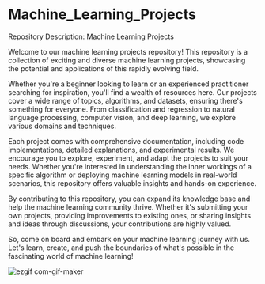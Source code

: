 # Machine_Learning_Projects

Repository Description: Machine Learning Projects

Welcome to our machine learning projects repository! This repository is a collection of exciting and diverse machine learning projects, showcasing the potential and applications of this rapidly evolving field.

Whether you're a beginner looking to learn or an experienced practitioner searching for inspiration, you'll find a wealth of resources here. Our projects cover a wide range of topics, algorithms, and datasets, ensuring there's something for everyone. From classification and regression to natural language processing, computer vision, and deep learning, we explore various domains and techniques.

Each project comes with comprehensive documentation, including code implementations, detailed explanations, and experimental results. We encourage you to explore, experiment, and adapt the projects to suit your needs. Whether you're interested in understanding the inner workings of a specific algorithm or deploying machine learning models in real-world scenarios, this repository offers valuable insights and hands-on experience.

By contributing to this repository, you can expand its knowledge base and help the machine learning community thrive. Whether it's submitting your own projects, providing improvements to existing ones, or sharing insights and ideas through discussions, your contributions are highly valued.

So, come on board and embark on your machine learning journey with us. Let's learn, create, and push the boundaries of what's possible in the fascinating world of machine learning!

![ezgif com-gif-maker](https://github.com/Vrushabh-Pol/Machine_Learning_Projects/assets/126774806/a1e15498-857a-40cc-97cd-b93632d42dd8)

